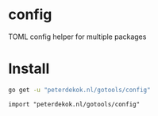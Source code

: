 # config
TOML config helper for multiple packages

# Install

```bash
go get -u "peterdekok.nl/gotools/config"
```

```golang
import "peterdekok.nl/gotools/config"
```
